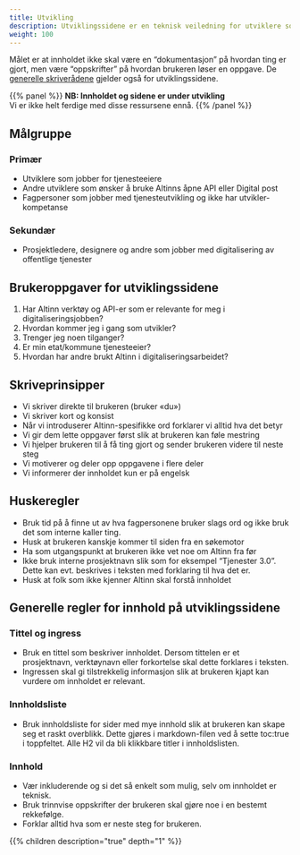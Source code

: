 ```yaml
---
title: Utvikling
description: Utviklingssidene er en teknisk veiledning for utviklere som lager tjenester ved hjelp av Altinns verktøy og API-er. 
weight: 100
---
```


Målet er at innholdet ikke skal være en “dokumentasjon” på hvordan ting er gjort, men være “oppskrifter” på hvordan brukeren løser en oppgave. De [generelle skriverådene](/innhold/altinndigital.no/skriveråd/) gjelder også for utviklingssidene.

{{% panel %}}
**NB: Innholdet og sidene er under utvikling**  
Vi er ikke helt ferdige med disse ressursene ennå.
{{% /panel %}}

## Målgruppe

### Primær
- Utviklere som jobber for tjenesteeiere
- Andre utviklere som ønsker å bruke Altinns åpne API eller Digital post
- Fagpersoner som jobber med tjenesteutvikling og ikke har utvikler-kompetanse

### Sekundær
- Prosjektledere, designere og andre som jobber med digitalisering av offentlige tjenester

## Brukeroppgaver for utviklingssidene

1. Har Altinn verktøy og API-er som er relevante for meg i digitaliseringsjobben? 
2. Hvordan kommer jeg i gang som utvikler? 
3. Trenger jeg noen tilganger?
4. Er min etat/kommune tjenesteeier?    
5. Hvordan har andre brukt Altinn i digitaliseringsarbeidet? 

## Skriveprinsipper
 
- Vi skriver direkte til brukeren (bruker «du»)
- Vi skriver kort og konsist
- Når vi introduserer Altinn-spesifikke ord forklarer vi alltid hva det betyr
- Vi gir dem lette oppgaver først slik at brukeren kan føle mestring
- Vi hjelper brukeren til å få ting gjort og sender brukeren videre til neste steg
- Vi motiverer og deler opp oppgavene i flere deler
- Vi informerer der innholdet kun er på engelsk

## Huskeregler
- Bruk tid på å finne ut av hva fagpersonene bruker slags ord og ikke bruk det som interne kaller ting.
- Husk at brukeren kanskje kommer til siden fra en søkemotor
- Ha som utgangspunkt at brukeren ikke vet noe om Altinn fra før
- Ikke bruk interne prosjektnavn slik som for eksempel “Tjenester 3.0”. Dette kan evt. beskrives i teksten med forklaring til hva det er.
- Husk at folk som ikke kjenner Altinn skal forstå innholdet

## Generelle regler for innhold på utviklingssidene

### Tittel og ingress 
- Bruk en tittel som beskriver innholdet. Dersom tittelen er et prosjektnavn, verktøynavn eller forkortelse skal dette forklares i teksten. 
- Ingressen skal gi tilstrekkelig informasjon slik at brukeren kjapt kan vurdere om innholdet er relevant.

### Innholdsliste
- Bruk innholdsliste for sider med mye innhold slik at brukeren kan skape seg et raskt overblikk. Dette gjøres i markdown-filen ved å sette toc:true i toppfeltet. Alle H2 vil da bli klikkbare titler i innholdslisten.

### Innhold
- Vær inkluderende og si det så enkelt som mulig, selv om innholdet er teknisk.  
- Bruk trinnvise oppskrifter der brukeren skal gjøre noe i en bestemt rekkefølge.
- Forklar alltid hva som er neste steg for brukeren. 


{{% children description="true" depth="1" %}}
